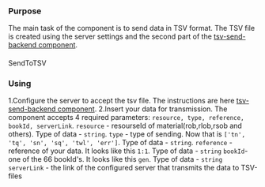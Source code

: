 ### Purpose

The main task of the component is to send data in TSV format. The TSV file is created using the server settings and the second part of the [tsv-send-backend component](https://github.com/texttree/tsv-send-backend/).

####
SendToTSV

### Using
1.Configure the server to accept the tsv file. The instructions are here [tsv-send-backend component](https://github.com/texttree/tsv-send-backend/).
2.Insert your data for transmission. The component accepts 4 required parameters:
`resource, type, reference, bookId, serverLink`.
`resource` - resourseId of material(rob,rlob,rsob and others). Type of data - `string`.
`type` - type of sending. Now that is `['tn', 'tq', 'sn', 'sq', 'twl', 'err']`. Type of data - `string`.
`reference` - reference of your data. It looks like this `1:1`. Type of data - `string`
`bookId`- one of the 66 bookId's. It looks like this `gen`. Type of data - `string`
`serverLink` - the link of the configured server that transmits the data to TSV-files
